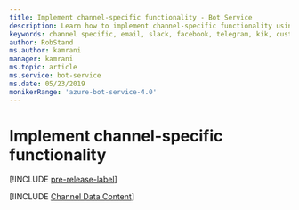```yaml
---
title: Implement channel-specific functionality - Bot Service
description: Learn how to implement channel-specific functionality using the Bot Framework SDK for .NET.
keywords: channel specific, email, slack, facebook, telegram, kik, custom channel
author: RobStand
ms.author: kamrani
manager: kamrani
ms.topic: article
ms.service: bot-service
ms.date: 05/23/2019
monikerRange: 'azure-bot-service-4.0'
---
```


# Implement channel-specific functionality

[!INCLUDE [pre-release-label](../includes/pre-release-label.md)]

[!INCLUDE [Channel Data Content](../includes/snippet-channeldata.md)]
